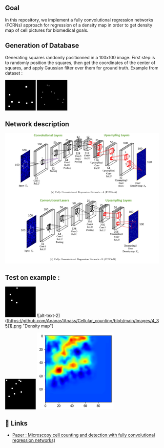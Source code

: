 
## Goal
In this repository, we implement a fully convolutional regression  networks (FCRNs) approach for regression of a density map in order to get density map of cell pictures for biomedical goals.
## Generation of Database 

Generating squares randomly positionned in a 100x100 image.
First step is to randomly position the squares, then get the coordinates of the center of squares, and apply Gaussian filter over them for ground truth.
Example from dataset : 

![alt-text-1](https://github.com/Ananas1Anass/Cellular_counting/blob/main/Images/image_in_7_22.png "Input example") ![alt-text-2](https://github.com/Ananas1Anass/Cellular_counting/blob/main/Images/image_gth_4_17.png "Ground truth example")



## Network description 
![alt text](https://github.com/Ananas1Anass/Cellular_counting/blob/main/Images/FCRN.png)

## Test on example : 

![alt-text-1](https://github.com/Ananas1Anass/Cellular_counting/blob/main/Images/image_4_35.png "Input example") ![alt-text-2]((https://github.com/Ananas1Anass/Cellular_counting/blob/main/Images/4_35(1).png "Density map")


![alt-text-1](https://github.com/Ananas1Anass/Cellular_counting/blob/main/Images/image_8_9.png "Input example") ![alt-text-2](https://github.com/Ananas1Anass/Cellular_counting/blob/main/Images/8_9(1).png "Density map")


## 🔗 Links
- [ Paper : Microscopy cell counting and detection with fully convolutional regression networks)](https://www.tandfonline.com/doi/abs/10.1080/21681163.2016.1149104?journalCode=tciv20 "Microscopy cell counting and detection with fully convolutional regression networks")

